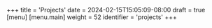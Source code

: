 +++
title = 'Projects'
date = 2024-02-15T15:05:09-08:00
draft = true
[menu]
 [menu.main]
  weight = 52
  identifier = 'projects'
+++
